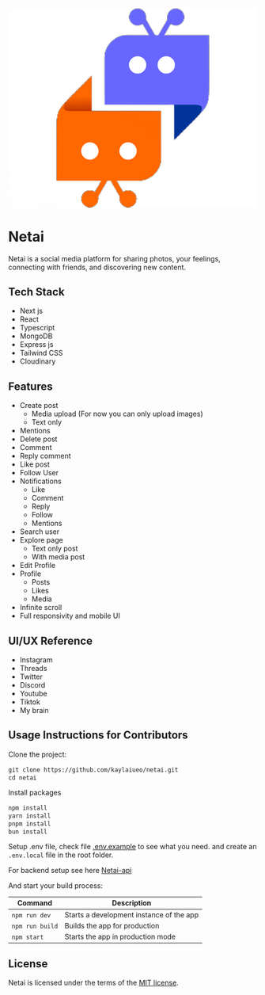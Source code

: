 <p align="center">
  <img src="./public/logo.png">
</p>

# Netai

Netai is a social media platform for sharing photos, your feelings, connecting with friends, and discovering new content.

## Tech Stack

- Next js
- React
- Typescript
- MongoDB
- Express js
- Tailwind CSS
- Cloudinary

## Features

- Create post
  - Media upload (For now you can only upload images)
  - Text only
- Mentions
- Delete post
- Comment
- Reply comment
- Like post
- Follow User
- Notifications
  - Like
  - Comment
  - Reply
  - Follow
  - Mentions
- Search user
- Explore page
  - Text only post
  - With media post
- Edit Profile
- Profile
  - Posts
  - Likes
  - Media
- Infinite scroll
- Full responsivity and mobile UI

## UI/UX Reference

- Instagram
- Threads
- Twitter
- Discord
- Youtube
- Tiktok
- My brain

## Usage Instructions for Contributors

Clone the project:

```
git clone https://github.com/kaylaiueo/netai.git
cd netai
```

Install packages

```
npm install
yarn install
pnpm install
bun install
```

Setup .env file, check file [.env.example](./.env.example) to see what you need. and create an `.env.local` file in the root folder.

For backend setup see here [Netai-api](https://github.com/kaylaiueo/netai-api)

And start your build process:

| Command         | Description                              |
| --------------- | ---------------------------------------- |
| `npm run dev`   | Starts a development instance of the app |
| `npm run build` | Builds the app for production            |
| `npm start`     | Starts the app in production mode        |

## License

Netai is licensed under the terms of the [MIT license](./LICENSE).
